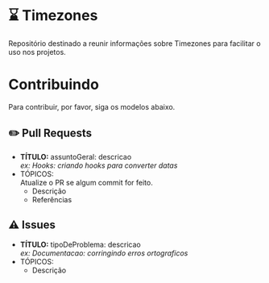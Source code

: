 # ⌛ Timezones
Repositório destinado a reunir informações sobre Timezones para facilitar o uso nos projetos.

# Contribuindo
Para contribuir, por favor, siga os modelos abaixo.

## ✏️ Pull Requests
- **TÍTULO:** assuntoGeral: descricao<br>
*ex: Hooks: criando hooks para converter datas*
- TÓPICOS: <br>
Atualize o PR se algum commit for feito.
  - Descrição
  - Referências

## ⚠️ Issues
- **TÍTULO:** tipoDeProblema: descricao<br>
*ex: Documentacao: corringindo erros ortograficos*
- TÓPICOS: <br>
  - Descrição
